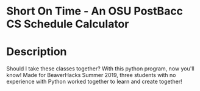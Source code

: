 # Short On Time - An OSU PostBacc CS Schedule Calculator

# Description
Should I take these classes together? With this python program, now you'll know! Made for BeaverHacks Summer 2019, three students with no experience with Python worked together to learn and create together!
